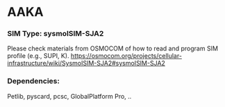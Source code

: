 # AAKA


### SIM Type: sysmoISIM-SJA2 
Please check materials from OSMOCOM of how to read and program SIM profile (e.g., SUPI, K).
https://osmocom.org/projects/cellular-infrastructure/wiki/SysmoISIM-SJA2#sysmoISIM-SJA2



### Dependencies: 
Petlib,
pyscard,
pcsc,
GlobalPlatform Pro,
..
